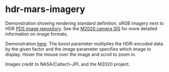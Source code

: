 # hdr-mars-imagery

Demonstration showing rendering standard definition, sRGB imagery next to HDR [PDS image repository](https://pds-imaging.jpl.nasa.gov/beta/search?gather.common.mission=mars_2020&gather.common.spacecraft=perseverance&gather.common.target=mars). See the [M2020 camera SIS](https://pds-imaging.jpl.nasa.gov/documentation/Mars2020_Camera_SIS.pdf) for more detailed information on image formats.

Demonstration [here](http://gkjohnson.github.io/hdr-mars-imagery/bundle/?boost=1.5&image=17). The _boost_ parameter multiplies the HDR-encoded data by the given factor and the _image_ parameter specifies which image to display. Hover the mouse over the image and scroll to zoom in.

Images credit to NASA/Caltech-JPL and the M2020 project.
